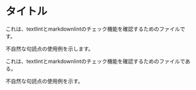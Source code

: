 # タイトル

これは、textlintとmarkdownlintのチェック機能を確認するためのファイルです。

不自然な句読点の使用例を示します。

これは、textlintとmarkdownlintのチェック機能を確認するためのファイルである。

不自然な句読点の使用例を示す。
